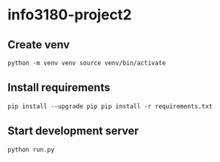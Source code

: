 # info3180-project2

## Create venv
`
python -m venv venv
source venv/bin/activate
`
## Install requirements
`
pip install --upgrade pip
pip install -r requirements.txt
`

## Start development server
`
python run.py
`
